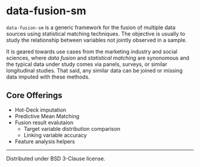 data-fusion-sm
==============

`data-fusion-sm` is a generic framework for the fusion of multiple data sources using statistical matching techniques.  The objective is usually to study the relationship between variables not jointly observed in a sample.

It is geared towards use cases from the
marketing industry and social sciences, where *data fusion* and *statistical matching* are synonomous and the typical data under study
comes via panels, surveys, or similar longitudinal studies.  That said, any similar
data can be joined or missing data imputed with these methods.

Core Offerings
--------------
* Hot-Deck imputation
* Predictive Mean Matching
* Fusion result evalutaion
    * Target variable distribution comparison
    * Linking variable accuracy
* Feature analysis helpers
______________
Distributed under BSD 3-Clause license.
